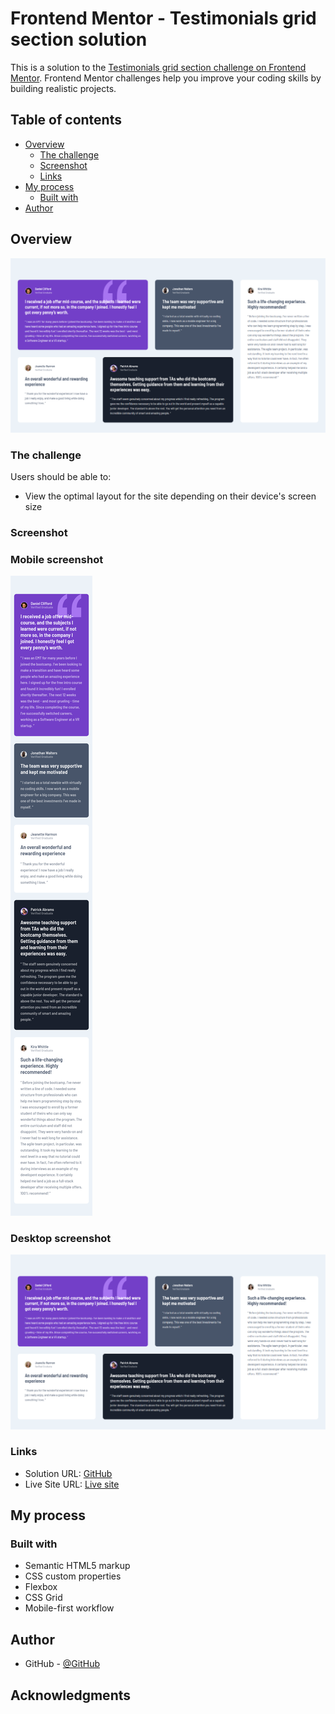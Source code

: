 # Frontend Mentor - Testimonials grid section solution

This is a solution to the [Testimonials grid section challenge on Frontend Mentor](https://www.frontendmentor.io/challenges/testimonials-grid-section-Nnw6J7Un7). Frontend Mentor challenges help you improve your coding skills by building realistic projects. 

## Table of contents

- [Overview](#overview)
  - [The challenge](#the-challenge)
  - [Screenshot](#screenshot)
  - [Links](#links)
- [My process](#my-process)
  - [Built with](#built-with)
- [Author](#author)

## Overview

![](./screenshots/screenshot-desktop.png)


### The challenge

Users should be able to:

- View the optimal layout for the site depending on their device's screen size

### Screenshot

### Mobile screenshot
![](./screenshots/screenshot-mobile.png)

### Desktop screenshot

![](./screenshots/screenshot-desktop.png)

### Links

- Solution URL: [GitHub](https://github.com/IagoBomfim/testimonials-grid-section.git)
- Live Site URL: [Live site](https://your-live-site-url.com)

## My process

### Built with

- Semantic HTML5 markup
- CSS custom properties
- Flexbox
- CSS Grid
- Mobile-first workflow

## Author

- GitHub - [@GitHub](https://www.github.com/IagoBomfim)

## Acknowledgments